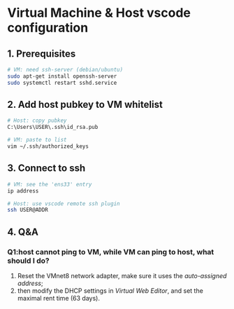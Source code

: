 # Virtual Machine & Host vscode configuration


## 1. Prerequisites
```bash
# VM: need ssh-server (debian/ubuntu)
sudo apt-get install openssh-server
sudo systemctl restart sshd.service
```

## 2. Add host pubkey to VM whitelist
```bash
# Host: copy pubkey
C:\Users\USER\.ssh\id_rsa.pub

# VM: paste to list
vim ~/.ssh/authorized_keys
```

## 3. Connect to ssh
```bash
# VM: see the 'ens33' entry
ip address

# Host: use vscode remote ssh plugin
ssh USER@ADDR
```

## 4. Q&A
### Q1:host cannot ping to VM, while VM can ping to host, what should I do?
1. Reset the VMnet8 network adapter, make sure it uses the *auto-assigned address*;
2. then modify the DHCP settings in *Virtual Web Editor*, and set the maximal rent time (63 days).


